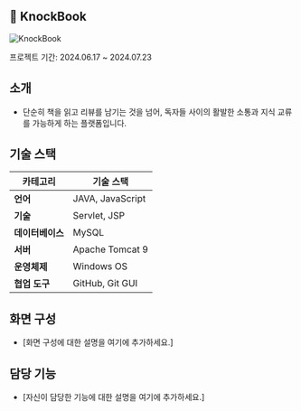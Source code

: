 ## 📖 KnockBook
![KnockBook](https://github.com/user-attachments/assets/e48343f9-4572-4cc9-9f18-2b036462df1d)

<p>프로젝트 기간: 2024.06.17 ~ 2024.07.23</p>

## 소개
- 단순히 책을 읽고 리뷰를 남기는 것을 넘어, 독자들 사이의 활발한 소통과 지식 교류를 가능하게 하는 플랫폼입니다.

## 기술 스택
| 카테고리     | 기술 스택              |
|--------------|------------------------|
| **언어**     | JAVA, JavaScript        |
| **기술**     | Servlet, JSP            |
| **데이터베이스** | MySQL               |
| **서버**     | Apache Tomcat 9         |
| **운영체제** | Windows OS              |
| **협업 도구**| GitHub, Git GUI         |

## 화면 구성
- [화면 구성에 대한 설명을 여기에 추가하세요.]

## 담당 기능
- [자신이 담당한 기능에 대한 설명을 여기에 추가하세요.]
